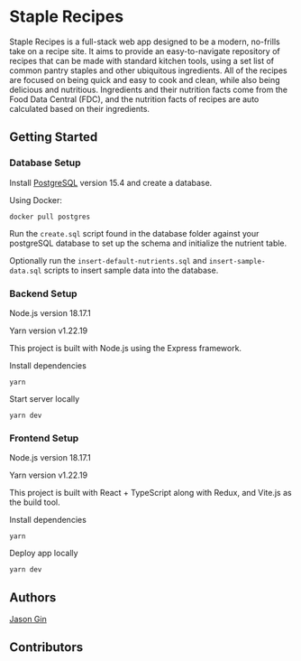 # Staple Recipes

Staple Recipes is a full-stack web app designed to be a modern, no-frills take on a recipe site. It aims to provide an easy-to-navigate repository of recipes that can be made with standard kitchen tools, using a set list of common pantry staples and other ubiquitous ingredients. All of the recipes are focused on being quick and easy to cook and clean, while also being delicious and nutritious. Ingredients and their nutrition facts come from the Food Data Central (FDC), and the nutrition facts of recipes are auto calculated based on their ingredients.

## Getting Started

### Database Setup

Install [PostgreSQL](https://www.postgresql.org/) version 15.4 and create a database.

Using Docker:
```
docker pull postgres
```

Run the `create.sql` script found in the database folder against your postgreSQL database to set up the schema and initialize the nutrient table.

Optionally run the `insert-default-nutrients.sql` and `insert-sample-data.sql` scripts to insert sample data into the database.

### Backend Setup

Node.js version 18.17.1

Yarn version v1.22.19

This project is built with Node.js using the Express framework. 

Install dependencies

```
yarn
```

Start server locally

```
yarn dev
```

### Frontend Setup

Node.js version 18.17.1

Yarn version v1.22.19

This project is built with React + TypeScript along with Redux, and Vite.js as the build tool.

Install dependencies

```
yarn
```

Deploy app locally

```
yarn dev
```

## Authors

[Jason Gin](https://github.com/GJason88)

## Contributors

